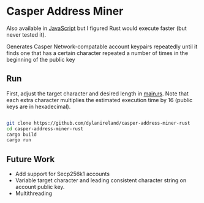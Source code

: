 # Casper Address Miner

Also available in [JavaScript](https://github.com/dylanireland/casper-address-miner) but I figured Rust would execute faster (but never tested it).

Generates Casper Network-compatable account keypairs repeatedly until it finds one that has a certain character repeated a number of times in the beginning of the public key

## Run

First, adjust the target character and desired length in [main.rs](./src/main.rs).
Note that each extra character multiplies the estimated execution time by 16 (public keys are in hexadecimal).

```bash

git clone https://github.com/dylanireland/casper-address-miner-rust
cd casper-address-miner-rust
cargo build
cargo run
```

## Future Work

* Add support for Secp256k1 accounts
* Variable target character and leading consistent character string on account public key.
* Multithreading
